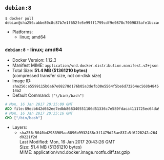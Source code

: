 ## `debian:8`

```console
$ docker pull debian@sha256:abbe80c8c87b7e1f652fe5e99ff1799cdf9e0878c7009035afe1bccac129cad8
```

-	Platforms:
	-	linux; amd64

### `debian:8` - linux; amd64

-	Docker Version: 1.12.3
-	Manifest MIME: `application/vnd.docker.distribution.manifest.v2+json`
-	Total Size: **51.4 MB (51361210 bytes)**  
	(compressed transfer size, not on-disk size)
-	Image ID: `sha256:e5599115b6a67e08278d176b05a3defb30e5564f5be6d73264ec560b484514a2`
-	Default Command: `["\/bin\/bash"]`

```dockerfile
# Mon, 16 Jan 2017 20:35:09 GMT
ADD file:89ecb642d662ee7edbb868340551106d51336c7e589fdaca4111725ec64da957 in / 
# Mon, 16 Jan 2017 20:35:16 GMT
CMD ["/bin/bash"]
```

-	Layers:
	-	`sha256:5040bd2983909aa8896b9932438c3f1479d25ae837a5f6220242a264d0221f2d`  
		Last Modified: Mon, 16 Jan 2017 20:43:26 GMT  
		Size: 51.4 MB (51361210 bytes)  
		MIME: application/vnd.docker.image.rootfs.diff.tar.gzip
